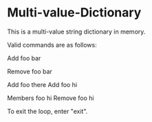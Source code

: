 # Multi-value-Dictionary

This is a multi-value string dictionary in memory.

Valid commands are as follows:

Add foo bar

Remove foo bar

Add foo there
Add foo hi

Members foo hi
Remove foo hi


To exit the loop, enter "exit".
